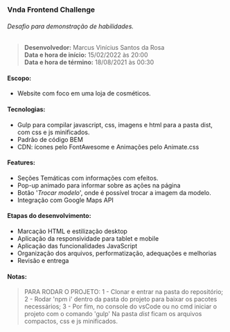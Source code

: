 ### Vnda Frontend Challenge

###### Desafio para demonstração de habilidades.
> **Desenvolvedor:** Marcus Vinícius Santos da Rosa <br/>
> **Data e hora de início:** 15/02/2022 às 20:00 <br/>
> **Data e hora de término:** 18/08/2021 às 00:30

#### Escopo:

- Website com foco em uma loja de cosméticos.

#### Tecnologias: 

- Gulp para compilar javascript, css, imagens e html para a pasta dist, com css e js minificados.
- Padrão de código BEM
- CDN: ícones pelo FontAwesome e Animações pelo Animate.css

#### Features:

- Seções Temáticas com informações com efeitos.
- Pop-up animado para informar sobre as ações na página
- Botão '*Trocar modelo*', onde é possível trocar a imagem da modelo.
- Integração com Google Maps API

#### Etapas do desenvolvimento:

- Marcação HTML e estilização desktop
- Aplicação da responsividade para tablet e mobile
- Aplicação das funcionalidades JavaScript
- Organização dos arquivos, performatização, adequações e melhorias
- Revisão e entrega

#### Notas:
> PARA RODAR O PROJETO:
1 - Clonar e entrar na pasta do repositório;
2 - Rodar 'npm i' dentro da pasta do projeto para baixar os pacotes necessários; 
3 - Por fim, no console do vsCode ou no cmd iniciar o projeto com o comando 'gulp'
> Na pasta *dist* ficam os arquivos compactos, css e js minificados.